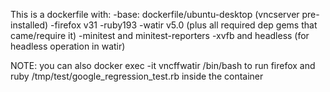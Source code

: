 This is a dockerfile with:
 -base:  dockerfile/ubuntu-desktop (vncserver pre-installed)
 -firefox v31
 -ruby193
 -watir v5.0 (plus all required dep gems that came/require it)
 -minitest and minitest-reporters
 -xvfb and headless (for headless operation in watir)

NOTE: you can also docker exec -it vncffwatir /bin/bash
  to run firefox and ruby /tmp/test/google_regression_test.rb  inside the container

